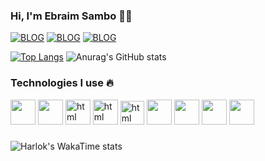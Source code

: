 
### Hi, I'm Ebraim Sambo 🤚🏼


[![BLOG](https://img.shields.io/badge/Facebook-1877F2?style=for-the-badge&logo=facebook&logoColor=white)](https://www.facebook.com/profile.php?id=100083712730969)
[![BLOG](https://img.shields.io/badge/Instagram-E4405F?style=for-the-badge&logo=instagram&logoColor=white)](https://twitter.com/ebraimsambo)
[![BLOG](https://img.shields.io/badge/Twitter-1DA1F2?style=for-the-badge&logo=twitter&logoColor=white)](https://twitter.com/ebraimsambo)


[![Top Langs](https://github-readme-stats.vercel.app/api/top-langs/?username=ebraimsambo&layout=donut)](https://github.com/anuraghazra/github-readme-stats)
![Anurag's GitHub stats](https://github-readme-stats.vercel.app/api?username=anuraghazra&show_icons=true&theme=dracula)

### Technologies I use 🔥

<div style="display: inline_block">
<img style="height: 40px"  src="https://cdn.jsdelivr.net/gh/devicons/devicon@latest/icons/nestjs/nestjs-original.svg"/>
<img style="height: 40px"  src="https://cdn.jsdelivr.net/gh/devicons/devicon@latest/icons/nextjs/nextjs-original.svg"/>
  <img alt="html" style="height: 40px" src="https://cdn.jsdelivr.net/gh/devicons/devicon@latest/icons/react/react-original.svg" />
<img alt="html" style="height: 40px" src="https://cdn.jsdelivr.net/gh/devicons/devicon@latest/icons/laravel/laravel-original.svg" />
<img alt="html" style="height: 38px" src="https://cdn.jsdelivr.net/gh/devicons/devicon@latest/icons/nodejs/nodejs-original.svg" />
<img style="height: 40px"  src="https://cdn.jsdelivr.net/gh/devicons/devicon@latest/icons/adonisjs/adonisjs-original.svg"/>
<img style="height: 40px" src="https://cdn.jsdelivr.net/gh/devicons/devicon@latest/icons/dotnetcore/dotnetcore-original.svg" />
<img style="height: 40px" src="https://cdn.jsdelivr.net/gh/devicons/devicon@latest/icons/flask/flask-original.svg" />
<img style="height: 40px"  src="https://cdn.jsdelivr.net/gh/devicons/devicon@latest/icons/rails/rails-plain-wordmark.svg"/>          

</div>

###



![Harlok's WakaTime stats](https://github-readme-stats.vercel.app/api/wakatime?username=ffflabs\&layout=compact)
